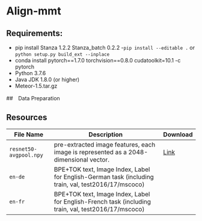 # Align-mmt

<!-- []() -->

## Requirements:
- pip install Stanza 1.2.2 Stanza_batch 0.2.2
-`pip install --editable .` or `python setup.py build_ext --inplace`
- conda install pytorch==1.7.0 torchvision==0.8.0 cudatoolkit=10.1 -c pytorch
- Python 3.7.6
- Java JDK 1.8.0 (or higher)
- Meteor-1.5.tar.gz

##　Data Preparation


## Resources
File Name | Description |  Download
---|---|---
`resnet50-avgpool.npy` | pre-extracted image features, each image is represented as a 2048-dimensional vector. | [Link](https://1drv.ms/u/s!AuOGIeqv1TybbQeJMw8CdqOphfA?e=l8k4df)
`en-de` | BPE+TOK text, Image Index, Label for English-German task (including train, val, test2016/17/mscoco)
`en-fr` | BPE+TOK text, Image Index, Label for English-French task (including train, val, test2016/17/mscoco)